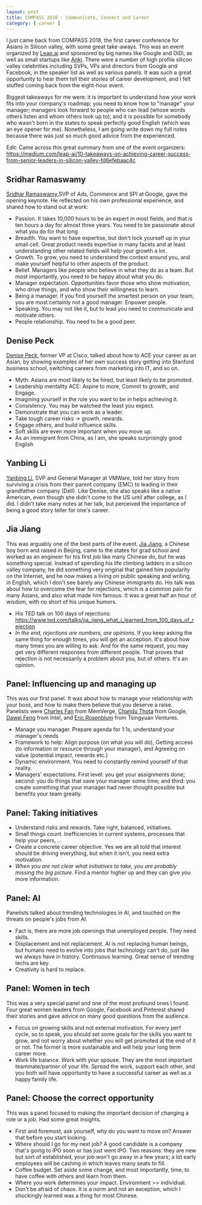 ```yaml
---
layout: post
title: COMPASS 2018 - Communicate, Connect and Career
category: [ career ]
---
```


I just came back from COMPASS 2018, the first career conference for Asians in
Silicon valley, with some great take-aways. This was an event organized by
[Leap.ai](https://leap.ai/welcome) and sponsored by big names like Google and
DiDi, as well as small startups like [Anki](https://www.anki.com/). There were a
number of high profile silicon valley celebrities including SVPs, VPs and
directors from Google and Facebook, in the speaker list as well as various
panels. It was such a great opportunity to hear them tell their stories of
career development, and I felt stuffed coming back from the eight-hour event.

Biggest takeaways for me were: it is important to understand how your work fits
into your company's roadmap; you need to know how to "manage" your manager;
managers look forward to people who can lead (whose words others listen and whom
others look up to); and it is possible for somebody who wasn't born in the
states to speak perfectly good English (which was an eye opener for me).
Nonetheless, I am going write down my full notes because there was just so much
good advice from the experienced.

Edit: Came across this great summary from one of the event organizers:
<https://medium.com/leap-ai/10-takeaways-on-achieving-career-success-from-senior-leaders-in-silicon-valley-fd6efebaac4c>

## Sridhar Ramaswamy

[Sridhar Ramaswamy](https://www.linkedin.com/in/sridhar-ramaswamy-9722202/),SVP
of Ads, Commerce and SPI at Google, gave the opening keynote. He reflected on
his own professional experience, and shared how to stand out at work:

  - Passion. It takes 10,000 hours to be an expert in most fields, and that is
    ten hours a day for almost three years. You need to be passionate about what
you do for that long.
  - Breadth. You want to have expertise, but don't lock yourself up in your
    small cell. Great product needs expertise in many facets and at least
understanding other related fields will help your growth a lot.
  - Growth. To grow, you need to understand the context around you, and make
    yourself helpful to other aspects of the product.
  - Belief. Managers like people who believe in what they do as a team. But most
    importantly, you need to be happy about what you do.
  - Manager expectation. Opportunities favor those who show motivation, who
    drive things, and who show their willingness to learn.
  - Being a manager. If you find yourself the smartest person on your team, you
    are most certainly not a good manager. Enpower people.
  - Speaking. You may not like it, but to lead you need to communicate and
    motivate others.
  - People relationship. You need to be a good peer.

## Denise Peck

[Denise Peck](https://www.linkedin.com/in/denisepeck/), former VP at Cisco,
talked about how to ACE your career as an Asian, by showing examples of her own
success story getting into Stanford business school, switching careers from
marketing into IT, and so on.

  - Myth: Asians are most likely to be hired, but least likely to be promoted.
  - Leadership mentality ACE: Aspire to more, Commit to growth, and Engage.
  - Imagining yourself in the role you want to be in helps achieving it.
  - Consistency. You may be watched the least you expect.
  - Demonstrate that you can work as a leader.
  - Take tough career risks -> growth, rewards.
  - Engage others, and build influence skills.
  - Soft skills are even more important when you move up.
  - As an immigrant from China, as I am, she speaks surprisingly good English

## Yanbing Li

[Yanbing Li](https://www.linkedin.com/in/yanbingli/), SVP and General Manager at
VMWare, told her story from surviving a crisis from their parent company (EMC)
to leading in their grandfather company (Dell). Like Denise, she also speaks
like a native American, even though she didn't come to the US until after
college, as I did. I didn't take many notes at her talk, but perceived the
importance of being a good story teller for one's career.

## Jia Jiang

This was arguably one of the best parts of the event. [Jia
Jiang](https://www.linkedin.com/in/jiajiang/), a Chinese boy born and raised in
Beijing, came to the states for grad school and worked as an engineer for his
first job like many Chinese do, but he was something special.  Instead of
spending his life climbing ladders in a silicon valley company, he did something
very original that gained him popularity on the Internet, and he now makes a
living on public speaking and writing, in English, which I don't see barely any
Chinese immigrants do. His talk was about how to overcome the fear for
rejections, which is a common pain for many Asians, and also what made him
famous. It was a great half an hour of wisdom, with no short of his unique
humors.

  - His TED talk on 100 days of rejections:
    <https://www.ted.com/talks/jia_jiang_what_i_learned_from_100_days_of_rejection>
  - _In the end, rejections are numbers, are opinions._ If you keep asking the
    same thing for enough times, you will get an acception. It's about how many
times you are willing to ask. And for the same request, you may get very
different responses from different people. That proves that rejection is not
necessarily a problem about you, but of others. It's an opinion.

## Panel: Influencing up and managing up

This was our first panel. It was about how to manage your relationship with your
boss, and how to make them believe that you deserve a raise. Panelists were
[Charles Fan](https://www.linkedin.com/in/charlesfan1/) from MemVerge, [Chandu
Thota](https://www.linkedin.com/in/cthota/) from Google, [Dawei
Feng](https://www.linkedin.com/in/daweifeng/) from Intel, and [Eric
Rosenblum](https://www.linkedin.com/in/erosenblum/) from Tsingyuan Ventures.

  - Manage you manager. Prepare agenda for 1:1s, understand your manager's needs
  - Framework to help: Align purpose (on what you will do), Getting access (to
    information or resource through your manager), and Agreeing on value
(potential impact, rewards etc.)
  - Dynamic environment. You need to constantly remind yourself of that reality.
  - Managers' expectations. First level: you get your assignments done; second:
    you do things that save your manager some time; and third: you create
something that your manager had never thought possible but benefits your team
greatly.

## Panel: Taking initiatives

  - Understand risks and rewards. Take right, balanced, initiatives.
  - Small things count. Inefficiencies in current systems, processes that help
    your peers, ...
  - Create a concrete career objective. Yes we are all told that interest should
    be driving everything, but when it isn't, you need extra motivation.
  - _When you are not clear what initiatives to take, you are probably missing
    the big picture._ Find a mentor higher up and they can give you more
information.

## Panel: AI

Panelists talked about trending technologies in AI, and touched on the threats
on people's jobs from AI.

  - Fact is, there are more job openings that unemployed people. They need
    skills.
  - Displacement and not replacement. AI is not replacing human beings, but
    humans need to evolve into jobs that technology can't do, just like we
always have in history. Continuous learning. Great sense of trending techs are
key.
  - Creativity is hard to replace.

## Panel: Women in tech

This was a very special panel and one of the most profound ones I found. Four
great women leaders from Google, Facebook and Pinterest shared their stories and
gave advice on many good questions from the audience.

  - Focus on growing skills and not external motivation. For every perf cycle,
    so to speak, you should set some goals for the skills you want to grow, and
not worry about whether you will get promoted at the end of it or not. The
former is more sustainable and will help your long term career more.
  - Work life balance. Work with your spouse. They are the most important
    teammate/partner of your life. Spread the work, support each other, and you
both will have opportunity to have a successful career as well as a happy family
life.

## Panel: Choose the correct opportunity

This was a panel focused to making the important decision of changing a role or
a job. Had some great insights.

  - First and foremost, ask yourself, why do you want to move on? Answer that
    before you start looking.
  - Where should I go for my next job? A good candidate is a company that's
    going to IPO soon or has just went IPO. Two reasons: they are new but sort
of established, your job won't go away in a few years; a lot early employees
will be cashing in which leaves many seats to fill.
  - Coffee budget. Set aside some change, and most importantly, time, to have
    coffee with others and learn from them.
  - Where you work determines your impact. Environment >> individual.
  - Don't be afraid of chaos. It is a norm and not an exception, which I
    shockingly learned was a thing for most Chinese.
